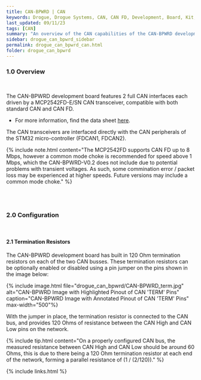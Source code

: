 ```yaml
---
title: CAN-BPWRD | CAN
keywords: Drogue, Drogue Systems, CAN, CAN FD, Development, Board, Kit, Devlopment Board, Dev Board
last_updated: 09/11/23
tags: [CAN]
summary: "An overview of the CAN capabilities of the CAN-BPWRD development board"
sidebar: drogue_can_bpwrd_sidebar
permalink: drogue_can_bpwrd_can.html
folder: drogue_can_bpwrd
---
```



### 1.0 Overview

<div><br></div>

The CAN-BPWRD development board features 2 full CAN interfaces each driven by a MCP2542FD-E/SN CAN transceiver, compatible with both standard CAN and CAN FD.

- For more information, find the data sheet [here](https://ww1.microchip.com/downloads/en/DeviceDoc/MCP2542FD-MCP2542WFD-4WFD-Data-Sheet-DS20005514C.pdf). 

The CAN transceivers are interfaced directly with the CAN peripherals of the STM32 micro-controller (FDCAN1, FDCAN2).

{% include note.html content="The MCP2542FD supports CAN FD up to 8 Mbps, however a common mode choke is recommended for speed above 1 Mbps, which the CAN-BPWRD-V0.2 does not include due to potential problems with transient voltages. As such, some commination error / packet loss may be experienced at higher speeds. Future versions may include a common mode choke." %}

<div><br><br></div>




### 2.0 Configuration

<div><br></div>



#### 2.1 Termination Resistors

The CAN-BPWRD development board has built in 120 Ohm termination resistors on each of the two CAN busses. These termination resistors can be optionally enabled or disabled using a pin jumper on the pins shown in the image below:

{% include image.html file="drogue_can_bpwrd/CAN-BPWRD_term.jpg" alt="CAN-BPWRD Image with Highlighted Pinout of CAN 'TERM' Pins" caption="CAN-BPWRD Image with Annotated Pinout of CAN 'TERM' Pins" max-width="500"%}

With the jumper in place, the termination resistor is connected to the CAN bus, and provides 120 Ohms of resistance between the CAN High and CAN Low pins on the network.

{% include tip.html content="On a properly configured CAN bus, the measured resistance between CAN High and CAN Low should be around 60 Ohms, this is due to there being a 120 Ohm termination resistor at each end of the network, forming a parallel resistance of (1 / (2/120))." %}


{% include links.html %}

